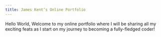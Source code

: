```yaml
---
title: James Kent’s Online Portfolio
---
```



Hello World, 
Welcome to my online portfolio where I will be sharing all my exciting feats as I start on my journey to becoming a fully-fledged coder!
